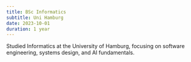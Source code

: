 ```yaml
---
title: BSc Informatics
subtitle: Uni Hamburg
date: 2023-10-01
duration: 1 year
---
```


Studied Informatics at the University of Hamburg, focusing on software engineering, systems design, and AI fundamentals.